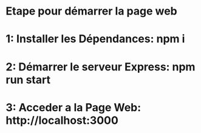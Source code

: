 # Etape pour démarrer la page web

# 1: Installer les Dépendances: npm i

# 2: Démarrer le serveur Express: npm run start

# 3: Acceder a la Page Web: http://localhost:3000
